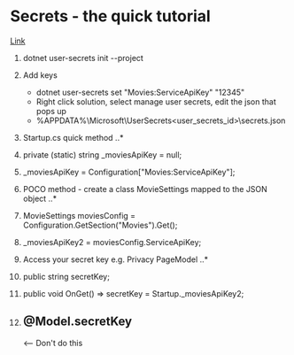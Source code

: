 ﻿# Secrets - the quick tutorial

[Link](https://docs.microsoft.com/en-us/aspnet/core/security/app-secrets?view=aspnetcore-3.0&tabs=windows)

1. dotnet user-secrets init --project <Name>
2. Add keys 
	* dotnet user-secrets set "Movies:ServiceApiKey" "12345"
	* Right click solution, select manage user secrets, edit the json that pops up
	* %APPDATA%\Microsoft\UserSecrets\<user_secrets_id>\secrets.json

3. Startup.cs quick method
..* 
31. private (static) string _moviesApiKey = null;
32. _moviesApiKey = Configuration["Movies:ServiceApiKey"];

4. POCO method - create a class MovieSettings mapped to the JSON object
..* 
41. MovieSettings moviesConfig = Configuration.GetSection("Movies").Get<MovieSettings>();
42. _moviesApiKey2 = moviesConfig.ServiceApiKey;

5. Access your secret key e.g. Privacy PageModel
..* 
51. public string secretKey;
52. public void OnGet() => secretKey = Startup._moviesApiKey2;
53. <h2>@Model.secretKey</h2> <-- Don't do this 